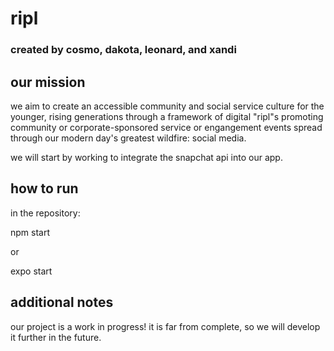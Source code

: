 # ripl

### created by cosmo, dakota, leonard, and xandi

## our mission

we aim to create an accessible community and social service culture for the younger, rising generations through a framework of digital "ripl"s promoting community or corporate-sponsored service or engangement events spread through our modern day's greatest wildfire: social media.

we will start by working to integrate the snapchat api into our app.

## how to run

in the repository:

  npm start

or
  
  expo start
  
## additional notes

our project is a work in progress! it is far from complete, so we will develop it further in the future.
